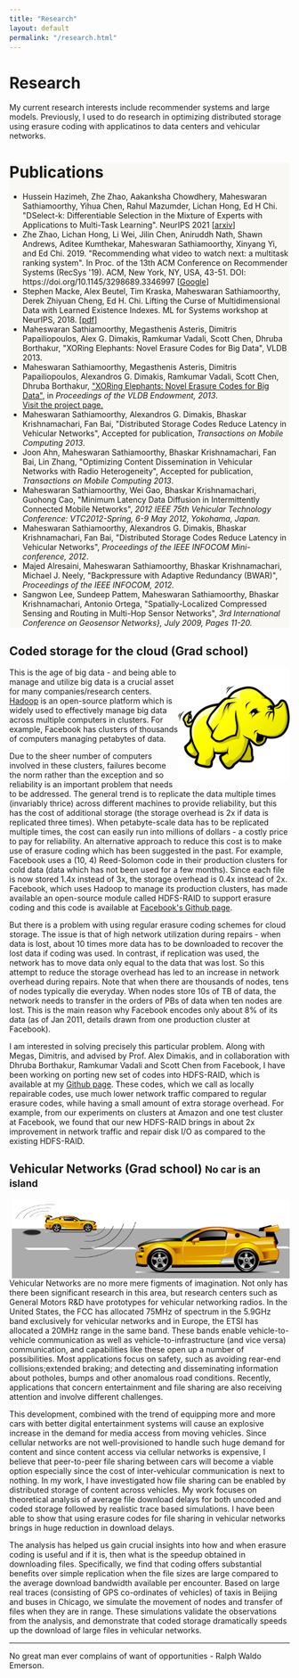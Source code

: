 ```yaml
---
title: "Research"
layout: default
permalink: "/research.html"
---
```

  <div class="container">
  	<div class="jumbotron jumbotron-fluid jumbotron-home pt-0 pb-0 mt-3 mb-2rem bg-lightblue position-relative">
    <div class="pl-4 pr-0 h-100 tofront">
        <div class="row justify-content-between">
            <div class="col-md-6 pt-6 pb-6 pr-lg-4 align-self-center">
                <h1 class="mb-3">Research</h1>
                My current research interests include recommender systems and large models. Previously, I used to do research in optimizing distributed storage using erasure coding with applicatinos to data centers and vehicular networks.
                <br>
            </div>
            <div class="col-md-6 d-none d-md-block pr-0" style="background-size:cover;background-image:url(assets/images/recsys.png);"></div>
        </div>
    </div>
	</div>
	<div class="jumbotron jumbotron-fluid jumbotron-home pt-0 pb-0 mt-3 mb-2rem position-relative" style="background-color: #f9f8f4;">
    <div class="pl-4 pr-0 h-100 tofront">
        <div class="row justify-content-between">
            <div class="col-md-12 pt-6 pb-6 pr-lg-4 align-self-center">
                <h1 class="mb-3">Publications</h1>
                <ul>
                    <li>Hussein Hazimeh, Zhe Zhao, Aakanksha Chowdhery, Maheswaran Sathiamoorthy, Yihua Chen, Rahul Mazumder, Lichan Hong, Ed H Chi. "DSelect-k: Differentiable Selection in the Mixture of Experts with Applications to Multi-Task Learning". NeurIPS 2021 [<a href="https://arxiv.org/abs/2106.03760">arxiv</a>]</li>
                    <li>Zhe Zhao, Lichan Hong, Li Wei, Jilin Chen, Aniruddh Nath, Shawn Andrews, Aditee Kumthekar, Maheswaran Sathiamoorthy, Xinyang Yi, and Ed Chi. 2019. "Recommending what video to watch next: a multitask ranking system". In Proc. of the 13th ACM Conference on Recommender Systems (RecSys '19). ACM, New York, NY, USA, 43-51. DOI: https://doi.org/10.1145/3298689.3346997 [<a href="https://research.google/pubs/pub49380/">Google</a>]</li>
                    <li>Stephen Macke, Alex Beutel, Tim Kraska, Maheswaran Sathiamoorthy, Derek Zhiyuan Cheng, Ed H. Chi. Lifting the Curse of Multidimensional Data with Learned Existence Indexes. ML for Systems workshop at NeurIPS, 2018. [<a href="https://drive.google.com/file/d/18KqfX-GUVC-v2OwFhEtE2Y9QeRNZjOi4/view">pdf</a>]</li>
                    <li>Maheswaran Sathiamoorthy, Megasthenis Asteris, Dimitris Papailiopoulos, Alex G. Dimakis, Ramkumar Vadali, Scott Chen, Dhruba Borthakur, "XORing Elephants: Novel Erasure Codes for Big Data", VLDB 2013.</li>
                    <li> Maheswaran Sathiamoorthy, Megasthenis Asteris, Dimitris Papailiopoulos, Alexandros G.  Dimakis, Ramkumar Vadali, Scott Chen, Dhruba Borthakur, <a href="http://smahesh.com/HadoopUSC/Xorbas.pdf">"XORing Elephants: Novel Erasure Codes for Big Data"</a>, in <i>Proceedings of the VLDB Endowment, 2013</i>.
	                <br/> <a href="http://smahesh.com/HadoopUSC">Visit the project page.</a></li>
	                <li>Maheswaran Sathiamoorthy, Alexandros G. Dimakis, Bhaskar Krishnamachari, Fan Bai, 
	                  "Distributed Storage Codes Reduce Latency in Vehicular Networks", Accepted for publication, <i>Transactions on Mobile Computing 2013</i>.
	                </li>
	               <li>Joon Ahn, Maheswaran Sathiamoorthy, Bhaskar Krishnamachari, Fan Bai, Lin Zhang, "Optimizing Content Dissemination in Vehicular Networks with Radio Heterogeneity", 
	                Accepted for publication, <i>Transactions on Mobile Computing 2013</i>.</li>
	               <li> Maheswaran Sathiamoorthy, Wei Gao, Bhaskar Krishnamachari, Guohong Cao, 
	               "Minimum Latency Data Diffusion in Intermittently Connected Mobile Networks", 
	               <i>2012 IEEE 75th Vehicular Technology Conference: VTC2012-Spring, 6-9 May 2012, Yokohama, Japan.</i></li>
	               <li>Maheswaran Sathiamoorthy, Alexandros G. Dimakis, Bhaskar Krishnamachari, Fan Bai, 
	               "Distributed Storage Codes Reduce Latency in Vehicular Networks", 
	               <i>Proceedings of the IEEE INFOCOM Mini-conference, 2012</i>.</li>
	               <li>Majed Alresaini, Maheswaran Sathiamoorthy, Bhaskar Krishnamachari, Michael J. Neely, "Backpressure with Adaptive Redundancy (BWAR)", 
	               <i>Proceedings of the IEEE INFOCOM, 2012.</i> </li>
	               <li>Sangwon Lee, Sundeep Pattem, Maheswaran Sathiamoorthy, Bhaskar Krishnamachari, Antonio Ortega,
	               "Spatially-Localized Compressed Sensing and Routing in Multi-Hop Sensor Networks",
	               <i>3rd International Conference on Geosensor Networks}, July 2009, Pages 11-20.</i>  </li>
                </ul>
            </div>
        </div>
    </div>
	</div>  
      <div class="row">
        <div class="span12">
          <h2 class="simpleheading simpleheadingcolored">Coded storage for the cloud (Grad school)</h2>
          <img src="assets/images/hadoop.png" align="right" width="200"/>
           <p>
            This is the age of big data - and being able to manage and utilize big data is a crucial asset for many companies/research centers. <a href="http://hadoop.apache.org/">Hadoop</a> is an open-source platform which is widely used to effectively manage big data across multiple computers in clusters. For example, Facebook has clusters of thousands of computers managing petabytes of data.
         </p>
         <p>
            Due to the sheer number of computers involved in these clusters, failures become the norm rather than the exception
            and so reliability is an important problem that needs to be addressed. The general trend is to replicate the
            data multiple times (invariably thrice) across different machines to provide reliability, but this has the
            cost of additional storage (the storage overhead is 2x if data is replicated three times). When petabyte-scale data has to be replicated
            multiple times, the cost can easily run into millions of dollars - a costly price to pay for reliability.
            An alternative approach to reduce this cost is to make use of erasure coding which has been suggested in the past.
            For example, Facebook uses a (10, 4) Reed-Solomon code in their production clusters for cold data (data which has not been
            used for a few months). Since each file is now stored 1.4x instead of 3x, the storage overhead is 0.4x instead of 2x.
            Facebook, which uses Hadoop to manage its production clusters, has made available an open-source module called HDFS-RAID
            to support erasure coding and this code is available at
            <a href="https://github.com/facebook/hadoop-20">Facebook's Github page</a>.
         </p>
         <p>
            But there is a problem with using regular erasure coding schemes for cloud storage. The issue is that of high
            network utilization during repairs - when data is lost, about 10 times more data has to be downloaded to recover
            the lost data if coding was used. In contrast, if replication was used, the network has to move data only equal
            to the data that was lost. So this attempt to reduce the storage overhead has led to an increase in network
            overhead during repairs. Note that when there are thousands of nodes, tens of nodes typically die everyday.
            When nodes store 10s of TB of data, the network needs to transfer in the orders of PBs of data when ten nodes are lost.
            This is the main reason why Facebook encodes only about 8% of its data (as of Jan 2011, details drawn from one production cluster at Facebook).
         </p>
         <p>
            I am interested in solving precisely this particular problem.  Along with Megas, Dimitris, and advised by Prof. Alex Dimakis,
            and in collaboration with Dhruba Borthakur, Ramkumar Vadali and Scott Chen from Facebook, I have been working on porting new set of codes
            into HDFS-RAID, which is available at my <a href="https://github.com/madiator/hadoop-20" rel="tooltip" title="Source code of our Hadoop">Github page</a>. These codes, which we call
            as locally repairable codes, use much lower network traffic compared to regular erasure codes, while having a small amount of extra
            storage overhead. For example, from our experiments on clusters at Amazon and one test cluster at Facebook, we found that our
            new HDFS-RAID brings in about 2x improvement in network traffic and repair disk I/O as compared to the existing HDFS-RAID.
         </p>
        </div>
        <div class="span12">
          <h2 class="simpleheading simpleheadingcolored">Vehicular Networks (Grad school) <small> No car is an island</small></h2>
          <img src="assets/images/vanet.png" title="A sample application scenario when one vehicle encountering a pothole (black ellipse) informs the other vehicle, which in turn can warn other incoming vehicles." align="right" width="500"/>
          <p>
            Vehicular Networks are no more mere figments of imagination. Not only has there been significant research in this area, but research centers such as General Motors R&D have prototypes for vehicular networking radios. In the United States, the FCC has allocated 75MHz of spectrum in the 5.9GHz band exclusively for vehicular networks and in Europe, the ETSI has allocated a 20MHz range in the same band. These bands enable vehicle-to-vehicle communication as well as vehicle-to-infrastructure (and vice versa) communication, and capabilities like these open up a number of possibilities. Most applications focus on safety, such as avoiding rear-end collisions;extended braking; and detecting and disseminating information about potholes, bumps and other anomalous road conditions. Recently, applications that concern entertainment and file sharing are also receiving attention and involve different challenges.
          </p>
          <p>
            This development, combined with the trend of equipping more and more cars with better digital entertainment systems will cause an explosive increase in the demand for media access from moving vehicles. Since cellular networks are not well-provisioned to handle such huge demand for content and since content access via cellular networks is expensive, I believe that peer-to-peer file sharing between cars will become a viable option especially since the cost of inter-vehicular communication is next to nothing. In my work, I have investigated how file sharing can be enabled by distributed storage of content across vehicles. My work focuses on theoretical analysis of average file download delays for both uncoded and coded storage followed by realistic trace based simulations. I have been able to show that using erasure codes for file sharing in vehicular networks brings in huge reduction in download delays.
         </p>
          <p>
            The analysis has helped us gain crucial insights into how and when erasure coding is useful and if it is, then what is the speedup obtained in downloading files. Specifically, we find that coding offers substantial benefits over simple replication when the file sizes are large compared to the average download bandwidth available per encounter. Based on large real traces (consisting of GPS co-ordinates of vehicles) of taxis in Beijing and buses in Chicago, we simulate the movement of nodes and transfer of files when they are in range. These simulations validate the observations from the analysis, and demonstrate that coded storage dramatically speeds up the download of large files in vehicular networks.
          </p>
        </div>
     </div>
      <hr>
      <footer>
        No great man ever complains of want of opportunities - Ralph Waldo Emerson.
      </footer>
    </div> <!-- /container -->